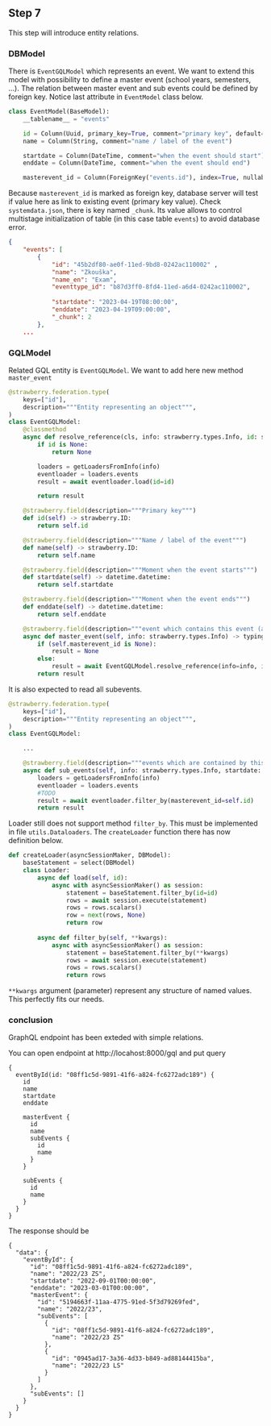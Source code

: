 ## Step 7

This step will introduce entity relations.

### DBModel

There is `EventGQLModel` which represents an event.
We want to extend this model with possibility to define a master event (school years, semesters, ...). 
The relation between master event and sub events could be defined by foreign key.
Notice last attribute in `EventModel` class below.

```python
class EventModel(BaseModel):
    __tablename__ = "events"

    id = Column(Uuid, primary_key=True, comment="primary key", default=uuid)
    name = Column(String, comment="name / label of the event")

    startdate = Column(DateTime, comment="when the event should start")
    enddate = Column(DateTime, comment="when the event should end")

    masterevent_id = Column(ForeignKey("events.id"), index=True, nullable=True)

```

Because `masterevent_id` is marked as foreign key, database server will test if value here as link to existing event (primary key value).
Check `systemdata.json`, there is key named `_chunk`. 
Its value allows to control multistage initialization of table (in this case table `events`) to avoid database error. 


```json
{
    "events": [
        {
            "id": "45b2df80-ae0f-11ed-9bd8-0242ac110002" , 
            "name": "Zkouška", 
            "name_en": "Exam", 
            "eventtype_id": "b87d3ff0-8fd4-11ed-a6d4-0242ac110002",
            
            "startdate": "2023-04-19T08:00:00", 
            "enddate": "2023-04-19T09:00:00",
            "_chunk": 2
        },
    ...
```

### GQLModel

Related GQL entity is `EventGQLModel`. 
We want to add here new method `master_event`

```python
@strawberry.federation.type(
    keys=["id"],
    description="""Entity representing an object""",
)
class EventGQLModel:
    @classmethod
    async def resolve_reference(cls, info: strawberry.types.Info, id: strawberry.ID):
        if id is None: 
            return None

        loaders = getLoadersFromInfo(info)
        eventloader = loaders.events
        result = await eventloader.load(id=id)

        return result

    @strawberry.field(description="""Primary key""")
    def id(self) -> strawberry.ID:
        return self.id

    @strawberry.field(description="""Name / label of the event""")
    def name(self) -> strawberry.ID:
        return self.name

    @strawberry.field(description="""Moment when the event starts""")
    def startdate(self) -> datetime.datetime:
        return self.startdate

    @strawberry.field(description="""Moment when the event ends""")
    def enddate(self) -> datetime.datetime:
        return self.enddate

    @strawberry.field(description="""event which contains this event (aka semester of this lesson)""")
    async def master_event(self, info: strawberry.types.Info) -> typing.Union["EventGQLModel", None]:
        if (self.masterevent_id is None):
            result = None
        else:
            result = await EventGQLModel.resolve_reference(info=info, id=self.masterevent_id)
        return result

```

It is also expected to read all subevents.


```python
@strawberry.federation.type(
    keys=["id"],
    description="""Entity representing an object""",
)
class EventGQLModel:

    ...

    @strawberry.field(description="""events which are contained by this event (aka all lessons for the semester)""")
    async def sub_events(self, info: strawberry.types.Info, startdate: datetime.datetime, enddate: datetime.datetime) -> typing.List["EventGQLModel"]:
        loaders = getLoadersFromInfo(info)
        eventloader = loaders.events
        #TODO
        result = await eventloader.filter_by(masterevent_id=self.id)
        return result
```

Loader still does not support method `filter_by`. This must be implemented in file `utils.Dataloaders`.
The `createLoader` function there has now definition below.

```python
def createLoader(asyncSessionMaker, DBModel):
    baseStatement = select(DBModel)
    class Loader:
        async def load(self, id):
            async with asyncSessionMaker() as session:
                statement = baseStatement.filter_by(id=id)
                rows = await session.execute(statement)
                rows = rows.scalars()
                row = next(rows, None)
                return row
        
        async def filter_by(self, **kwargs):
            async with asyncSessionMaker() as session:
                statement = baseStatement.filter_by(**kwargs)
                rows = await session.execute(statement)
                rows = rows.scalars()
                return rows
```
`**kwargs` argument (parameter) represent any structure of named values.
This perfectly fits our needs.

### conclusion

GraphQL endpoint has been exteded with simple relations.

You can open endpoint at 
http://locahost:8000/gql and put query
```gql
{
  eventById(id: "08ff1c5d-9891-41f6-a824-fc6272adc189") {
    id
    name
    startdate
    enddate
    
    masterEvent {
      id
      name
      subEvents {
        id
        name
      }
    }
    
    subEvents {
      id
      name
    }
  }
}
```

The response should be 
```gql
{
  "data": {
    "eventById": {
      "id": "08ff1c5d-9891-41f6-a824-fc6272adc189",
      "name": "2022/23 ZS",
      "startdate": "2022-09-01T00:00:00",
      "enddate": "2023-03-01T00:00:00",
      "masterEvent": {
        "id": "5194663f-11aa-4775-91ed-5f3d79269fed",
        "name": "2022/23",
        "subEvents": [
          {
            "id": "08ff1c5d-9891-41f6-a824-fc6272adc189",
            "name": "2022/23 ZS"
          },
          {
            "id": "0945ad17-3a36-4d33-b849-ad88144415ba",
            "name": "2022/23 LS"
          }
        ]
      },
      "subEvents": []
    }
  }
}
```